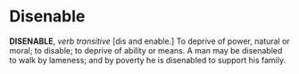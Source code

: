 # Disenable

**DISENABLE**, _verb transitive_ \[dis and enable.\] To deprive of power, natural or moral; to disable; to deprive of ability or means. A man may be disenabled to walk by lameness; and by poverty he is disenabled to support his family.